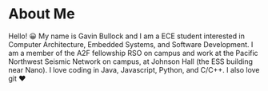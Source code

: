 # About Me
Hello! :grinning: My name is Gavin Bullock and I am a ECE student
interested in Computer Architecture, Embedded Systems, 
and Software Development. I am a member of the A2F fellowship
RSO on campus and work at the Pacific Northwest Seismic Network
on campus, at Johnson Hall (the ESS building near Nano). I love
coding in Java, Javascript, Python, and C/C++. I also love
git :heart: